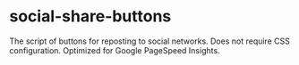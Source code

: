 # social-share-buttons
The script of buttons for reposting to social networks.
Does not require CSS configuration.
Optimized for Google PageSpeed Insights.
